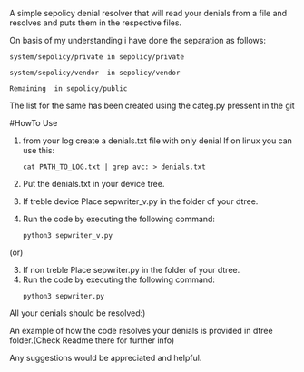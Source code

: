A simple sepolicy denial resolver that will read your denials from a file and resolves and puts them in the respective files.

On basis of my understanding i have done the separation as follows:

	system/sepolicy/private in sepolicy/private

	system/sepolicy/vendor  in sepolicy/vendor

	Remaining  in sepolicy/public

The list for the same has been created using the categ.py pressent in the git

#HowTo Use
1) from your log create a denials.txt file with only denial
   If on linux you can use this:
   
   ```
   cat PATH_TO_LOG.txt | grep avc: > denials.txt
   ```
2) Put the denials.txt in your device tree.
3) If treble device Place sepwriter_v.py in the folder of your dtree.
4) Run the code by executing the following command:
   ```
   python3 sepwriter_v.py
   ```

(or)

3) If non treble Place sepwriter.py in the folder of your dtree.
4) Run the code by executing the following command:
   ```
   python3 sepwriter.py
   ```

All your denials should be resolved:)

An example of how the code resolves your denials is provided in dtree folder.(Check Readme there for further info)

Any suggestions would be appreciated and helpful.
